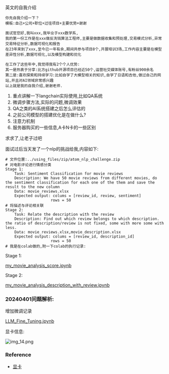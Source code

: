 英文的自我介绍
```text
你先自我介绍一下？
模板:自己+公司+职位+过往项目+主要优势+谢谢

面试官您好,我叫xxx,我毕业于xxx数学系,
我的第一份工作是在xxx做反洗钱算法工程师,主要是做数据收集和预处理,交易模式分析,异常交易特征分析,数据可视化和报告
在23年来到了xxx,至今已一年有余,期间共参与项目8个,开展培训3场,工作内容主要是在模型差异性分析,数据可视化,以及模型构建和优化

在工作了这些年中,我觉得我有2个个人优势:
其一是热衷于分享:比方github开源项目已经近50个,运营社交媒体账号,有粉丝900余名
第二是:喜欢探索和持续学习:比如自学了大模型相关的知识,自学了日语和吉他,做过自己的网站,并且对AI领域非常感兴趣
以上就是我的自我介绍,谢谢老师.
```
1. 重点讲解一下langchain实际使用,比如QA系统
2. 微调步骤方法,实际的问题,微调效果
3. QA之类的AI系统搭建之后怎么评估的
4. 之前公司模型的搭建优化是在做什么?
5. 注意力机制
6. 服务器购买的一些信息,A卡N卡的一些区别

求求了,让老子过吧


面试过后当天发了一个nlp的挑战给我,内容如下:
```text
# 文件位置:../using_files/zip/atom_nlp_challenge.zip
# 对电影评论进行情感分类
Stage 1:
	Task: Sentiment Classification for movie reviews
	Description: We have 50 movie reviews from different movies, do the sentiment classification for each one of the them and save the result to the new column
	Data: movie_reviews.xlsx
	Expected output: colums = [review_id, review, sentiment]
					rows = 50
# 将描述与评论相关联
Stage 2:
	Task: Relate the description with the review
	Description: Find out which review belongs to which description. the ratio of description/review is not fixed, some with more some with less.
	Data: movie_reviews.xlsx,movie_description.xlsx 
	Expected output: colums = [review_id, description_id]
					rows = 50
# 我是在colab做的,附一下colab的执行记录:
```

Stage 1:

[my_movie_analysis_score.ipynb](../using_files/zip/my_movie_analysis_score.ipynb)

Stage 2:

[my_movie_analysis_description_with_review.ipynb](../using_files/zip/my_movie_analysis_description_with_review.ipynb)



### 20240401问题解析:

增加微调记录

[LLM_Fine_Tuning.ipynb](../2.%B4%F3%C4%A3%D0%CD%D3%C5%BB%AF%BC%BC%CA%F5/fine_tune/LLM_Fine_Tuning.ipynb)

显卡信息:

![img_14.png](../using_files/img/PyTorch/img_14.png)



### Reference
* [显卡](https://juejin.cn/post/7311602485865676810)
